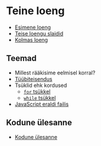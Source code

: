 # Teine loeng

- [Esimene loeng](../loeng_01/README.md)
- [Teise loengu slaidid](../loeng_02/slaidid.pdf)
- [Kolmas loeng](../loeng_03/README.md)

## Teemad

- Millest rääkisime eelmisel korral?
- [Tüübiteisendus](../../concepts/tyybiteisendus/README.md)
- Tsüklid ehk kordused
  - [`for` tsükkel](../../concepts/for/README.md)
  - [`while` tsükkel](../../concepts/while/README.md)
- [JavaScript eraldi failis](../../concepts/alustamine/README.md#javascript-eraldi-failis)

## Kodune ülesanne

- [Kodune ülesanne](./homework.md)
